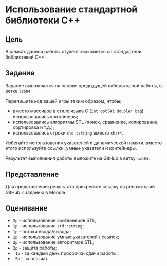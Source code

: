 # Использование стандартной библиотеки С++

## Цель

В рамках данной работы студент знакомится со стандартной библиотекой C++.

## Задание

Задание выполняется на основе предыдущей лабораторной работы, в ветке `lab04`.

Перепишите код вашей игры таким образом, чтобы:

- вместо массивов в стиле языка С (`int opt[4]`, `double* bag`) использовались контейнеры;
- использовались алгоритмы STL (поиск, сравнение, копирование, сортировка и т.д.);
- использовались строки `std::string` вместо `char*`.

Избегайте использования указателей и динамической памяти, вместо этого используйте ссылки, умные указатели и контейнеры.

Результат выполнения работы выложите на GitHub в ветку `lab04`.

## Представление

Для представления результата прикрепите ссылку на репозиторий GitHub к заданию в Moodle.

## Оценивание

- `2p` - использование контейнеров STL;
- `1p` - использование `std::string`;
- `1p` - потоки ввода/вывода;
- `2p` - использование умных указателей / ссылок;
- `2p` - использование алгоритмов STL;
- `2p` - защита работы;
- `-1p` - за каждый день просрочки сдачи работы;
- `-5p` - за плагиат.
